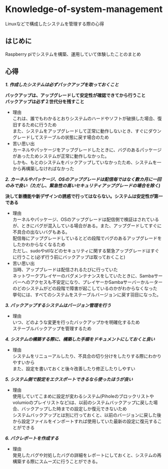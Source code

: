 # Knowledge-of-system-management
Linuxなどで構成したシステムを管理する際の心得

## はじめに
Raspberry piでシステムを構築、運用していて体験したことのまとめ

## 心得
***1. 作成したシステムは必ずバックアップを取っておくこと***   
  
  **バックアップは、アップグレードして安定性が確認できてから行うこと**    
  **バックアップは必ず２世代分を残すこと**
  - 理由   
    これは、誰でもわかるとおりシステムのハードやソフトが破損した場合、復旧するために行うため   
    また、システムをアップグレードして正常に動作しないとき、すぐにダウングレードしてステーブルの状態に戻す場合のため
  - 苦い思い出   
    カーネルやパッケージをアップグレードしたときに、バグのあるパッケージがあったためシステムが正常に動作しなかった。   
    しかも、もとのシステムをバックアップしていなかったため、システムを一から再構築しなければなかった
    
***2. カーネルやパッケージ、OSのアップグレードは配信毎ではなく数カ月に一回のみで良い（ただし、緊急性の高いセキュリティアップグレードの場合を除く)***   
  
  **決して新機能や新デザインの誘惑で行ってはならない。システムは安定性が第一である**
  - 理由   
    カーネルやパッケージ、OSのアップグレードは配信側で検証はされているが、ときにバグが混入している場合がある。また、アップグードしてすぐに不具合の出ないバグもある。   
    配信毎にアップグレードしているとどの段階でバグのあるアップグレードをしたかわからなくなるため   
    ただし、sudoやstlなどのセキュリティに関する緊急アップグレードはすぐに行うこと(必ず行う前にバックアップは取っておくこと)
  - 苦い思い出   
    当時、アップブレードは配信されるたびに行っていた   
    ネットワークプレイヤーのバグメンテナンスをしていたときに、Sambaサーバーへのアクセスも不安定になり、プレイヤーかSambaサーバーかルーターのどのシステムがどの段階で障害が起こしているのかがわからなくなった    
    挙句には、すべてのシステムをステーブルバージョンに戻す羽目になった。
   
***3. バックアップするシステムはバージョン管理を行う***
  - 理由   
  いつ、どのような変更を行ったバックアップかを明確化するため   
  ステーブルバックアップを管理するため
  
***4. システムの構築する際に、構築した手順をドキュメントにしておくと良い*** 
  - 理由   
    システムをリニューアルしたり、不具合の切り分けをしたりする際にわかりやすいから   
    また、設定を書いておくと後々改善したり修正したりしやすい
   
***5. システム側で設定をエクスポートできるなら使ったほうが良い***
  - 理由   
    使用していてこまめに設定が変わるシステム(Piholeのブロックリストやvolumioのプレイリストなど)は、以前のシステムバックアップに戻した場合、バックアップした時までの設定しか復元できないため    
    システムバックアップとは別に行っておくと、以前のバージョンに戻した後から設定ファイルをインポートすれば使用していた最新の設定に復元することができる
    
***6. バクレポートを作成する***
  - 理由   
    発見したバグや対処したバグの詳細をレポートにしておくと、システムの再構築する際にスムーズに行うことができる。
